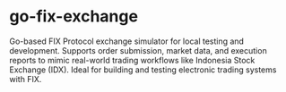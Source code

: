 # go-fix-exchange
Go-based FIX Protocol exchange simulator for local testing and development. Supports order submission, market data, and execution reports to mimic real-world trading workflows like Indonesia Stock Exchange (IDX). Ideal for building and testing electronic trading systems with FIX.
